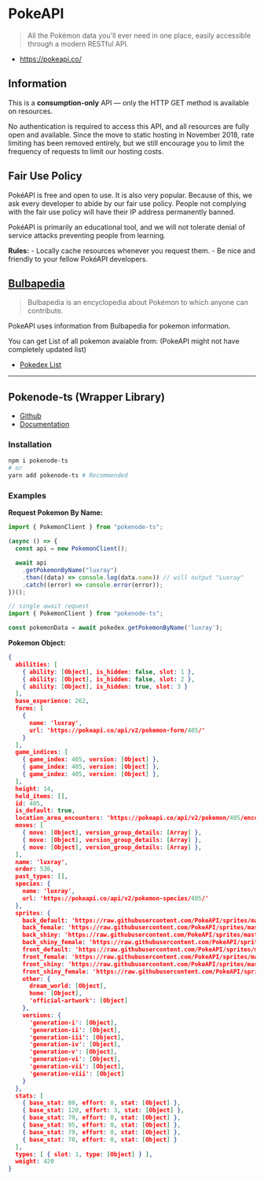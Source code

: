 # PokeAPI
> All the Pokémon data you'll ever need in one place, easily accessible through a modern RESTful API.

- https://pokeapi.co/

## Information
This is a **consumption-only** API — only the HTTP GET method is available on resources.

No authentication is required to access this API, and all resources are fully open and available. Since the move to static hosting in November 2018, rate limiting has been removed entirely, but we still encourage you to limit the frequency of requests to limit our hosting costs.

## Fair Use Policy
PokéAPI is free and open to use. It is also very popular. Because of this, we ask every developer to abide by our fair use policy. People not complying with the fair use policy will have their IP address permanently banned.

PokéAPI is primarily an educational tool, and we will not tolerate denial of service attacks preventing people from learning.

**Rules:**
    - Locally cache resources whenever you request them.
    - Be nice and friendly to your fellow PokéAPI developers.

## [Bulbapedia](https://bulbapedia.bulbagarden.net/wiki/Main_Page)
> Bulbapedia is an encyclopedia about Pokémon to which anyone can contribute.

PokeAPI uses information from Bulbapedia for pokemon information.

You can get List of all pokemon avaiable from: (PokeAPI might not have completely updated list)
- [Pokedex List](https://bulbapedia.bulbagarden.net/wiki/List_of_Pok%C3%A9mon_by_National_Pok%C3%A9dex_number)

---

## Pokenode-ts (Wrapper Library)
- [Github](https://github.com/Gabb-c/pokenode-ts)
- [Documentation](https://pokenode-ts-docs-gabb-c.vercel.app/)

### Installation
```bash
npm i pokenode-ts
# or
yarn add pokenode-ts # Recommended
```

### Examples

**Request Pokemon By Name:**
```javascript
import { PokemonClient } from "pokenode-ts";

(async () => {
  const api = new PokemonClient();

  await api
    .getPokemonByName("luxray")
    .then((data) => console.log(data.name)) // will output "Luxray"
    .catch((error) => console.error(error));
})();


```
```javascript
// single await request
import { PokemonClient } from "pokenode-ts";

const pokemonData = await pokedex.getPokemonByName('luxray');
```

**Pokemon Object:**
```json
{
  abilities: [
    { ability: [Object], is_hidden: false, slot: 1 },
    { ability: [Object], is_hidden: false, slot: 2 },
    { ability: [Object], is_hidden: true, slot: 3 }
  ],
  base_experience: 262,
  forms: [
    {
      name: 'luxray',
      url: 'https://pokeapi.co/api/v2/pokemon-form/405/'
    }
  ],
  game_indices: [
    { game_index: 405, version: [Object] },
    { game_index: 405, version: [Object] },
    { game_index: 405, version: [Object] },
  ],
  height: 14,
  held_items: [],
  id: 405,
  is_default: true,
  location_area_encounters: 'https://pokeapi.co/api/v2/pokemon/405/encounters',
  moves: [
    { move: [Object], version_group_details: [Array] },
    { move: [Object], version_group_details: [Array] },
    { move: [Object], version_group_details: [Array] },
  ],
  name: 'luxray',
  order: 536,
  past_types: [],
  species: {
    name: 'luxray',
    url: 'https://pokeapi.co/api/v2/pokemon-species/405/'
  },
  sprites: {
    back_default: 'https://raw.githubusercontent.com/PokeAPI/sprites/master/sprites/pokemon/back/405.png',
    back_female: 'https://raw.githubusercontent.com/PokeAPI/sprites/master/sprites/pokemon/back/female/405.png',
    back_shiny: 'https://raw.githubusercontent.com/PokeAPI/sprites/master/sprites/pokemon/back/shiny/405.png',
    back_shiny_female: 'https://raw.githubusercontent.com/PokeAPI/sprites/master/sprites/pokemon/back/shiny/female/405.png',
    front_default: 'https://raw.githubusercontent.com/PokeAPI/sprites/master/sprites/pokemon/405.png',
    front_female: 'https://raw.githubusercontent.com/PokeAPI/sprites/master/sprites/pokemon/female/405.png',
    front_shiny: 'https://raw.githubusercontent.com/PokeAPI/sprites/master/sprites/pokemon/shiny/405.png',
    front_shiny_female: 'https://raw.githubusercontent.com/PokeAPI/sprites/master/sprites/pokemon/shiny/female/405.png',
    other: {
      dream_world: [Object],
      home: [Object],
      'official-artwork': [Object]
    },
    versions: {
      'generation-i': [Object],
      'generation-ii': [Object],
      'generation-iii': [Object],
      'generation-iv': [Object],
      'generation-v': [Object],
      'generation-vi': [Object],
      'generation-vii': [Object],
      'generation-viii': [Object]
    }
  },
  stats: [
    { base_stat: 80, effort: 0, stat: [Object] },
    { base_stat: 120, effort: 3, stat: [Object] },
    { base_stat: 79, effort: 0, stat: [Object] },
    { base_stat: 95, effort: 0, stat: [Object] },
    { base_stat: 79, effort: 0, stat: [Object] },
    { base_stat: 70, effort: 0, stat: [Object] }
  ],
  types: [ { slot: 1, type: [Object] } ],
  weight: 420
}
```
